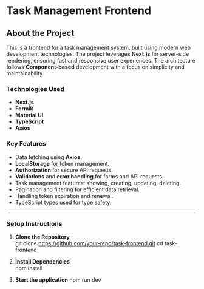 # Task Management Frontend

## About the Project
This is a frontend for a task management system, built using modern web development technologies. The project leverages **Next.js** for server-side rendering, ensuring fast and responsive user experiences. The architecture follows **Component-based** development with a focus on simplicity and maintainability.

### Technologies Used

- **Next.js**  
- **Formik**  
- **Material UI**  
- **TypeScript**  
- **Axios**  

### Key Features

- Data fetching using **Axios**.
- **LocalStorage** for token management.
- **Authorization** for secure API requests.
- **Validations** and **error handling** for forms and API requests.
- Task management features: showing, creating, updating, deleting.
- Pagination and filtering for efficient data retrieval.
- Handling token expiration and renewal.
- TypeScript types used for type safety.


---

### Setup Instructions

1. **Clone the Repository**  
   git clone https://github.com/your-repo/task-frontend.git
   cd task-frontend

2. **Install Dependencies**  
   npm install

3. **Start the application**
   npm run dev

